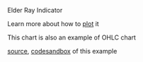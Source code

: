 Elder Ray Indicator

Learn more about how to [plot](http://stockmarketstudent.com/elder-ray-index/) it

This chart is also an example of OHLC chart

[source](https://github.com/rrag/react-stockcharts/blob/master/docs/lib/charts/OHLCChartWithElderRayIndicator.js), [codesandbox](https://codesandbox.io/s/github/rrag/react-stockcharts-examples2/tree/master/examples/OHLCChartWithElderRayIndicator) of this example
